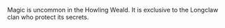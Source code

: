 Magic is uncommon in the Howling Weald. It is exclusive to the Longclaw clan who protect its secrets.